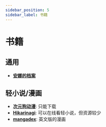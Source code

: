 ```yaml
---
sidebar_position: 5
sidebar_label: 书籍
---
```

# 书籍

## 通用

- **[安娜的档案](https://zh.annas-archive.org/)**

## 轻小说/漫画

- **[次元狗动漫](https://www.acgndog.com/)**: 只能下载
- **[Hikarinagi](https://www.hikarinagi.org/lightnovel)**: 可以在线看轻小说，但资源较少
- **[mangadex](https://mangadex.org/)**: 英文版的漫画